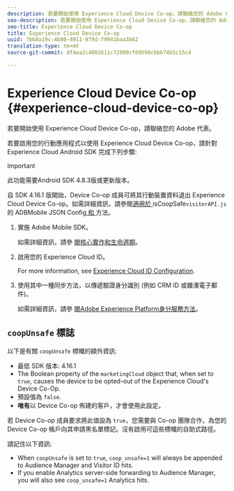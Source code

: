```yaml
---
description: 若要開始使用 Experience Cloud Device Co-op，請聯絡您的 Adobe 代表。
seo-description: 若要開始使用 Experience Cloud Device Co-op，請聯絡您的 Adobe 代表。
seo-title: Experience Cloud Device Co-op
title: Experience Cloud Device Co-op
uuid: 7bb8a19c-4b80-4911-879d-f9941baa3b62
translation-type: tm+mt
source-git-commit: df4ea2c4002611c72009cf69598cbbb74b5c15c4

---
```



# Experience Cloud Device Co-op {#experience-cloud-device-co-op}

若要開始使用 Experience Cloud Device Co-op，請聯絡您的 Adobe 代表。

若要啟用您的行動應用程式以使用 Experience Cloud Device Co-op，請針對 Experience Cloud Android SDK 完成下列步驟:

>[!IMPORTANT]
>
>此功能需要Android SDK 4.8.3版或更新版本。

自 SDK 4.16.1 版開始，Device Co-op 成員可將其行動裝置資料退出 Experience Cloud Device Co-op。如需詳細資訊，請參閱[適用於 ](/help/android/configuration/json-config/json-config.md)isCoopSafe`visitorAPI.js` 的 ADBMobile JSON Config[ 和 ](https://marketing.adobe.com/resources/help/en_US/mcvid/mcvid-coopsafe.html) 方法。

1. 實施 Adobe Mobile SDK。

   如需詳細資訊，請參 [閱核心實作和生命週期](/help/android/getting-started/dev-qs.md)。
1. 啟用您的 Experience Cloud ID。

   For more information, see [Experience Cloud ID Configuration](/help/android/c-marketing-cloud/mcvid.md).
1. 使用其中一種同步方法，以傳遞驗證身分識別 (例如 CRM ID 或雜湊電子郵件)。

   如需詳細資訊，請參 [閱Adobe Experience Platform身分服務方法](/help/android/c-marketing-cloud/mc-methods.md)。

## `coopUnsafe` 標誌

以下是有關 `coopUnsafe` 標幟的額外資訊:

* 最低 SDK 版本: 4.16.1
* The Boolean property of the `marketingCloud` object that, when set to `true`, causes the device to be opted-out of the Experience Cloud's Device Co-Op.
* 預設值為 `false`.
* **唯有**&#x200B;以 Device Co-op 佈建的客戶，才會使用此設定。

若 Device Co-op 成員要求將此值設為 `true`，您需要與 Co-op 團隊合作，為您的 Device Co-op 帳戶向其申請黑名單標記。沒有啟用可這些標幟的自助式路徑。

請記住以下資訊:

* When `coopUnsafe` is set to `true`, `coop_unsafe=1` will always be appended to Audience Manager and Visitor ID hits.
* If you enable Analytics server-side forwarding to Audience Manager, you will also see `coop_unsafe=1` Analytics hits.